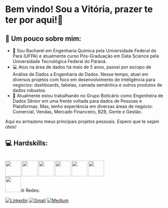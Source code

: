 # Bem vindo! Sou a Vitória, prazer te ter por aqui!👋

## 💬 Um pouco sobre mim:

- 👷 Sou Bacharel em Engenharia Química pela Universidade Federal do Pará (UFPA) e atualmente curso Pós-Graduação em Data Science pela Universidade Tecnológica Federal do Paraná.
- 💻 Atuo na área de dados há mais de 5 anos, passei por escopo de Análise de Dados a Engenharia de Dados. Nesse tempo, atuei em diversos projetos com foco em desenvolvimento de inteligência para negócios: dashboards, tabelas, camada semântica e outros produtos de dados robustos. 
- 🔭 Atualmente estou trabalhando no Grupo Boticário como Engenheira de Dados Sênior em uma frente voltada para dados de Pessoas e Plataformas. Mas, tenho experiência em diversas áreas de negócio: Comercial, Vendas, Mercado Financeiro, B2B, Gente e Gestão.

Aqui eu armazeno meus principais projetos pessoais. Espero que te sejam úteis!

## 💻 Hardskills: 

<div style="display: inline_block"><br>

<div align = "left">
<img src="https://github.com/vitcuellar/VitCuellar/assets/146594135/9b198e07-2ddc-418c-85b3-9bf1bf68493e" width="50px" /
<div align = "left">
<img src="https://github.com/vitcuellar/VitCuellar/assets/146594135/156c04c3-b9bb-4fe6-a1d5-eb7d18ee54a0" width="50px" /
<div align = "left">
<img src="https://github.com/vitcuellar/VitCuellar/assets/146594135/c82b784a-7469-462b-887b-96ba14022015" width="50px" /
<div align = "left">
<img src="https://github.com/vitcuellar/VitCuellar/assets/146594135/27d53371-29e4-4ce0-b651-bb2485ca61cc" width="50px" /
<div align = "left">
<img src="https://github.com/vitcuellar/VitCuellar/assets/146594135/1d3af1f1-def7-47c8-8b16-c0917e34ff6b" width="50px" /
<div align = "left">
<img src="https://cdn.jsdelivr.net/gh/devicons/devicon/icons/mysql/mysql-original-wordmark.svg" width="50px" />
<div align = "left">
<img src="https://www.vectorlogo.zone/logos/google_cloud/google_cloud-ar21.svg" width="50px"

## 🌐 Redes: 

[![Linkedin](https://img.shields.io/badge/LinkedIn-0077B5?style=for-the-badge&logo=linkedin&logoColor=white)](https://www.linkedin.com/in/vitoria-cuellar/)
[![Gmail](https://img.shields.io/badge/Gmail-D14836?style=for-the-badge&logo=gmail&logoColor=white)](mailto:vialmeidacuellar@gmail.com)
[![Medium](https://img.shields.io/badge/Medium-%23000000.svg?logo=medium&logoColor=white)](https://medium.com/@vialmeidacuellar)


